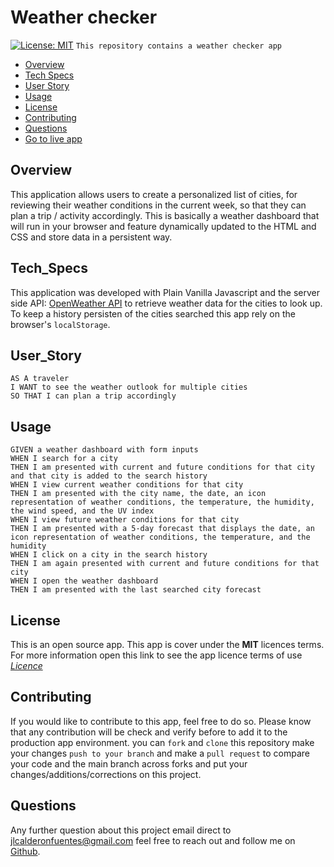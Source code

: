 # Weather checker
[![License: MIT](https://img.shields.io/badge/License-MIT-yellow.svg)](https://opensource.org/licenses/MIT)
```This repository contains a weather checker app```

* [Overview](#Overview)
* [Tech Specs](#Tech_Specs)
* [User Story](#User_Story)
* [Usage](#Usage)
* [License](#License)
* [Contributing](#Contributing)
* [Questions](#Questions)
* [Go to live app](https://jlcalderon.github.io/weatherchecker/)

## Overview
This application allows users to create a personalized list of cities, for reviewing their weather conditions in the current week, so that they can plan a trip / activity accordingly. This is basically a weather dashboard that will run in your browser and feature dynamically updated to the HTML and CSS and store data in a persistent way.

## Tech_Specs

This application was developed with Plain Vanilla Javascript and the server side API: [OpenWeather API](https://openweathermap.org/api) to retrieve weather data for the cities to look up. To keep a history persisten of the cities searched this app rely on the browser's  `localStorage`.

## User_Story

```
AS A traveler
I WANT to see the weather outlook for multiple cities
SO THAT I can plan a trip accordingly
```

## Usage

```
GIVEN a weather dashboard with form inputs
WHEN I search for a city
THEN I am presented with current and future conditions for that city and that city is added to the search history
WHEN I view current weather conditions for that city
THEN I am presented with the city name, the date, an icon representation of weather conditions, the temperature, the humidity, the wind speed, and the UV index
WHEN I view future weather conditions for that city
THEN I am presented with a 5-day forecast that displays the date, an icon representation of weather conditions, the temperature, and the humidity
WHEN I click on a city in the search history
THEN I am again presented with current and future conditions for that city
WHEN I open the weather dashboard
THEN I am presented with the last searched city forecast
```

## License
This is an open source app. This app is cover under the **MIT** licences terms. For more information open this link to see the app licence terms of use [*Licence*](https://opensource.org/licenses/MIT)

## Contributing
If you would like to contribute to this app, feel free to do so. Please know that any contribution will be check and verify before to add it to the production app environment. you can `fork` and `clone` this repository make your changes `push to your branch` and make a `pull request` to compare your code and the main branch across forks and put your changes/additions/corrections on this project.

## Questions
Any further question about this project email direct to <jlcalderonfuentes@gmail.com> feel free to reach out and follow me on [Github](https://github.com/jlcalderon).
